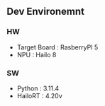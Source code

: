 ## Dev Environemnt 

### HW
- Target Board : RasberryPI 5
- NPU : Hailo 8

### SW
- Python : 3.11.4
- HailoRT : 4.20v
